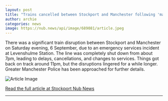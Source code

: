 ```yaml
---
layout: post
title: "Trains cancelled between Stockport and Manchester following 'major' incident"
author: archie
categories: news
image: https://nub.news/api/image/689081/article.jpeg
---
```

There was a significant train disruption between Stockport and Manchester on Saturday evening, 6 September, due to an emergency services incident at Levenshulme Station. The line was completely shut down from about 7pm, leading to delays, cancellations, and changes to services. Things got back on track around 11pm, but the disruptions lingered for a while longer. Greater Manchester Police has been approached for further details.

![Article Image](https://nub.news/api/image/689081/article.jpeg)

[Read the full article at Stockport Nub News](https://stockport.nub.news/news/local-news/trains-cancelled-between-stockport-and-manchester-following-major-incident-271141)

---
